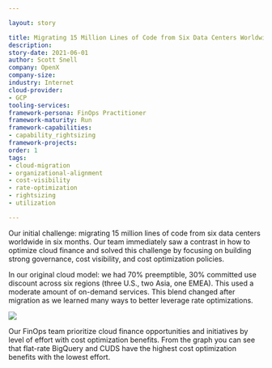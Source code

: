 ```yaml
---

layout: story

title: Migrating 15 Million Lines of Code from Six Data Centers Worldwide in Six Months
description:
story-date: 2021-06-01
author: Scott Snell
company: OpenX
company-size:
industry: Internet
cloud-provider:
- GCP
tooling-services:
framework-persona: FinOps Practitioner
framework-maturity: Run
framework-capabilities:
- capability_rightsizing
framework-projects:
order: 1
tags:
- cloud-migration
- organizational-alignment
- cost-visibility
- rate-optimization
- rightsizing
- utilization

---
```


Our initial challenge: migrating 15 million lines of code from six data centers worldwide in six months. Our team immediately saw a contrast in how to optimize cloud finance and solved this challenge by focusing on building strong governance, cost visibility, and cost optimization policies.

In our original cloud model: we had 70% preemptible, 30% committed use discount across six regions (three U.S., two Asia, one EMEA). This used a moderate amount of on-demand services. This blend changed after migration as we learned many ways to better leverage rate optimizations.

![](/img/stories/open-x.jpeg)

Our FinOps team prioritize cloud finance opportunities and initiatives by level of effort with cost optimization benefits. From the graph you can see that flat-rate BigQuery and CUDS have the highest cost optimization benefits with the lowest effort.
